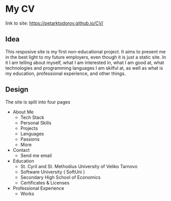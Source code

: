 # My CV
link to site: https://petarktodorov.github.io/CV/ 
## Idea
This resposive site is my first non-educational project. It aims to present me in the best light to my future employers, even though it is just a static site. In it I am telling about myself, what I am interested in, what I am good at, what technologies and programming languages I am skilful at, as well as what is my education, professional experience, and other things.
## Design
The site is split into four pages
* About Me
    * Tech Stack
    * Personal Skills
	* Projects
	* Languages
	* Passions
	* More
* Contact
    * Send me email
* Education
    * St. Cyril and St. Methodius University of Veliko Tarnovo
    * Software University ( SoftUni )
	* Secondary High School of Economics
	* Certificates & Licenses
* Professional Experience
    * Works